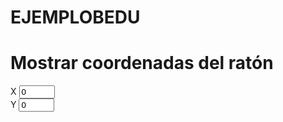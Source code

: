 # EJEMPLOBEDU
<!DOCTYPE html>
<html lang="es">
<head>
</head>
<body>
<h1>Mostrar coordenadas del ratón</h1>
<form name="Show">
X <input type="text" name="MouseX" value="0" size="4"><br>
Y <input type="text" name="MouseY" value="0" size="4"><br>
</form>
<script>
var IE = document.all?true:false;
if (!IE) document.captureEvents(Event.MOUSEMOVE)
document.onmousemove = getMouseXY;
var tempX = 0;
var tempY = 0;
function getMouseXY(e) {
if (IE) {tempX = event.clientX + document.body.scrollLeft;
tempY = event.clientY + document.body.scrollTop;}
else {tempX = e.pageX;tempY = e.pageY;}  
if (tempX < 0){tempX = 0;}
if (tempY < 0){tempY = 0;}  
document.Show.MouseX.value = tempX;
document.Show.MouseY.value = tempY;
return true;}
</script>
</body>
</html>    